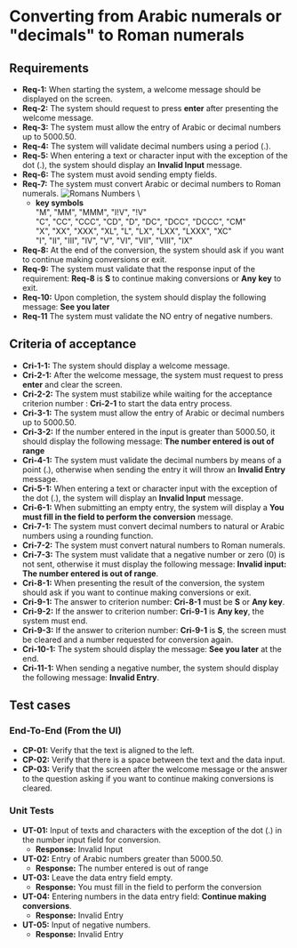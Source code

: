 # Converting from Arabic numerals or "decimals" to Roman numerals

## Requirements
- **Req-1:** When starting the system, a welcome message should be displayed on the screen. 
- **Req-2:** The system should request to press **enter** after presenting the welcome message.
- **Req-3:** The system must allow the entry of Arabic or decimal numbers up to 5000.50.
- **Req-4:** The system will validate decimal numbers using a period (.).
- **Req-5:** When entering a text or character input with the exception of the dot (.), the system should display an **Invalid Input** message.
- **Req-6:** The system must avoid sending empty fields.
- **Req-7:** The system must convert Arabic or decimal numbers to Roman numerals.
    ![Romans Numbers](https://espaciociencia.com//wp-content/uploads/numeros-romanos-origen.jpg) \
    - **key symbols** \
     "M", "MM", "MMM", "I!V", "!V" \
     "C", "CC", "CCC", "CD", "D", "DC", "DCC", "DCCC", "CM" \
     "X", "XX", "XXX", "XL", "L", "LX", "LXX", "LXXX", "XC" \
     "I", "II", "III", "IV", "V", "VI", "VII", "VIII", "IX"
- **Req-8:** At the end of the conversion, the system should ask if you want to continue making conversions or exit.
- **Req-9:** The system must validate that the response input of the requirement: **Req-8** is **S** to continue making conversions or **Any key** to exit.
- **Req-10:** Upon completion, the system should display the following message: **See you later**
- **Req-11** The system must validate the NO entry of negative numbers.
## Criteria of acceptance
- **Cri-1-1:** The system should display a welcome message.
- **Cri-2-1:** After the welcome message, the system must request to press **enter** and clear the screen.
- **Cri-2-2:** The system must stabilize while waiting for the acceptance criterion number : **Cri-2-1** to start the data entry process.
- **Cri-3-1:** The system must allow the entry of Arabic or decimal numbers up to 5000.50.
- **Cri-3-2:** If the number entered in the input is greater than 5000.50, it should display the following message: **The number entered is out of range**
- **Cri-4-1:** The system must validate the decimal numbers by means of a point (.), otherwise when sending the entry it will throw an **Invalid Entry** message.
- **Cri-5-1:** When entering a text or character input with the exception of the dot (.), the system will display an **Invalid Input** message.
- **Cri-6-1:** When submitting an empty entry, the system will display a **You must fill in the field to perform the conversion** message.
- **Cri-7-1:** The system must convert decimal numbers to natural or Arabic numbers using a rounding function.
- **Cri-7-2:** The system must convert natural numbers to Roman numerals.
- **Cri-7-3:** The system must validate that a negative number or zero (0) is not sent, otherwise it must display the following message: **Invalid input:** **The number entered is out of range**.
- **Cri-8-1:** When presenting the result of the conversion, the system should ask if you want to continue making conversions or exit.
- **Cri-9-1:** The answer to criterion number: **Cri-8-1** must be **S** or  **Any key**.
- **Cri-9-2:** If the answer to criterion number: **Cri-9-1** is  **Any key**, the system must end.
- **Cri-9-3:** If the answer to criterion number: **Cri-9-1** is **S**, the screen must be cleared and a number requested for conversion again.
- **Cri-10-1:** The system should display the message: **See you later** at the end.
- **Cri-11-1:** When sending a negative number, the system should display the following message: **Invalid Entry**.

## Test cases
### End-To-End (From the UI)
- **CP-01:** Verify that the text is aligned to the left.
- **CP-02:** Verify that there is a space between the text and the data input.
- **CP-03:** Verify that the screen after the welcome message or the answer to the question asking if you want to continue making conversions is cleared.
### Unit Tests
- **UT-01:** Input of texts and characters with the exception of the dot (.) in the number input field for conversion. 
  - **Response:** Invalid Input 
- **UT-02:** Entry of Arabic numbers greater than 5000.50. 
  - **Response:** The number entered is out of range
- **UT-03:** Leave the data entry field empty. 
  - **Response:** You must fill in the field to perform the conversion
- **UT-04:** Entering  numbers in the data entry field: **Continue making conversions**. 
  - **Response:** Invalid Entry
- **UT-05:** Input of negative numbers. 
  - **Response:** Invalid Entry
